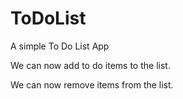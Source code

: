 # ToDoList
A simple To Do List App

We can now add to do items to the list.

We can now remove items from the list.
